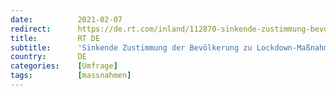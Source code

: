 ```yaml
---
date:          2021-02-07
redirect:      https://de.rt.com/inland/112870-sinkende-zustimmung-bevolkerung-zu-lockdown/
title:         RT DE
subtitle:      'Sinkende Zustimmung der Bevölkerung zu Lockdown-Maßnahmen – Kritik an 50er-Inzidenzwert'
country:       DE
categories:    [Umfrage]
tags:          [massnahmen]
---
```

